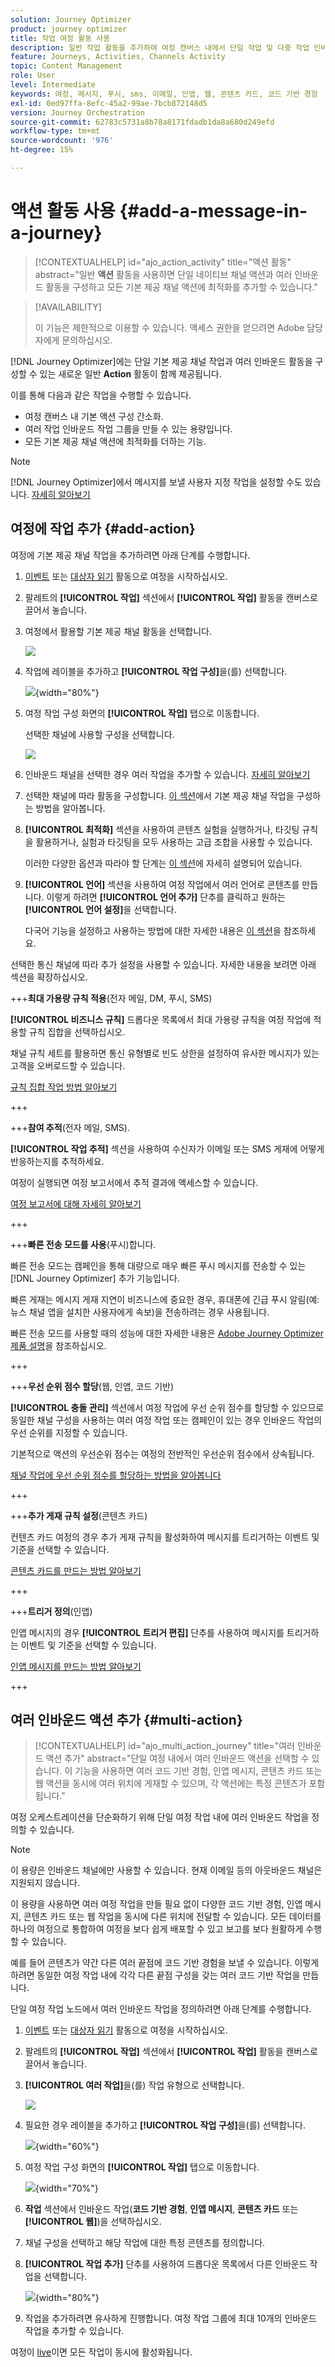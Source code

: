 ```yaml
---
solution: Journey Optimizer
product: journey optimizer
title: 작업 여정 활동 사용
description: 일반 작업 활동을 추가하여 여정 캔버스 내에서 단일 작업 및 다중 작업 인바운드 작업 그룹을 구성하는 방법을 알아봅니다.
feature: Journeys, Activities, Channels Activity
topic: Content Management
role: User
level: Intermediate
keywords: 여정, 메시지, 푸시, sms, 이메일, 인앱, 웹, 콘텐츠 카드, 코드 기반 경험
exl-id: 0ed97ffa-8efc-45a2-99ae-7bcb872148d5
version: Journey Orchestration
source-git-commit: 62783c5731a8b78a8171fdadb1da8a680d249efd
workflow-type: tm+mt
source-wordcount: '976'
ht-degree: 15%

---
```


# 액션 활동 사용 {#add-a-message-in-a-journey}

>[!CONTEXTUALHELP]
>id="ajo_action_activity"
>title="액션 활동"
>abstract="일반 **액션** 활동을 사용하면 단일 네이티브 채널 액션과 여러 인바운드 활동을 구성하고 모든 기본 제공 채널 액션에 최적화를 추가할 수 있습니다."

>[!AVAILABILITY]
>
>이 기능은 제한적으로 이용할 수 있습니다. 액세스 권한을 얻으려면 Adobe 담당자에게 문의하십시오.

[!DNL Journey Optimizer]에는 단일 기본 제공 채널 작업과 여러 인바운드 활동을 구성할 수 있는 새로운 일반 **Action** 활동이 함께 제공됩니다.

이를 통해 다음과 같은 작업을 수행할 수 있습니다.

* 여정 캔버스 내 기본 액션 구성 간소화.
* 여러 작업 인바운드 작업 그룹을 만들 수 있는 용량입니다.
* 모든 기본 제공 채널 액션에 최적화를 더하는 기능.

>[!NOTE]
>
>[!DNL Journey Optimizer]에서 메시지를 보낼 사용자 지정 작업을 설정할 수도 있습니다. [자세히 알아보기](#recommendation)

## 여정에 작업 추가  {#add-action}

여정에 기본 제공 채널 작업을 추가하려면 아래 단계를 수행합니다.

1. [이벤트](general-events.md) 또는 [대상자 읽기](read-audience.md) 활동으로 여정을 시작하십시오.

1. 팔레트의 **[!UICONTROL 작업]** 섹션에서 **[!UICONTROL 작업]** 활동을 캔버스로 끌어서 놓습니다.

1. 여정에서 활용할 기본 제공 채널 활동을 선택합니다.

   ![](assets/journey-action-type-cbe.png)

1. 작업에 레이블을 추가하고 **[!UICONTROL 작업 구성]**&#x200B;을(를) 선택합니다.

   ![](assets/journey-action-configure.png){width="80%"}

1. 여정 작업 구성 화면의 **[!UICONTROL 작업]** 탭으로 이동합니다.

   선택한 채널에 사용할 구성을 선택합니다.

   ![](assets/journey-action-actions-tab.png)

1. 인바운드 채널을 선택한 경우 여러 작업을 추가할 수 있습니다. [자세히 알아보기](#multi-action)

1. 선택한 채널에 따라 활동을 구성합니다. [이 섹션](journeys-message.md)에서 기본 제공 채널 작업을 구성하는 방법을 알아봅니다.

1. **[!UICONTROL 최적화]** 섹션을 사용하여 콘텐츠 실험을 실행하거나, 타깃팅 규칙을 활용하거나, 실험과 타깃팅을 모두 사용하는 고급 조합을 사용할 수 있습니다.

   이러한 다양한 옵션과 따라야 할 단계는 [이 섹션](../campaigns/campaigns-message-optimization.md)에 자세히 설명되어 있습니다.

1. **[!UICONTROL 언어]** 섹션을 사용하여 여정 작업에서 여러 언어로 콘텐츠를 만듭니다. 이렇게 하려면 **[!UICONTROL 언어 추가]** 단추를 클릭하고 원하는 **[!UICONTROL 언어 설정]**&#x200B;을 선택합니다.

   다국어 기능을 설정하고 사용하는 방법에 대한 자세한 내용은 [이 섹션](../content-management/multilingual-gs.md)을 참조하세요.

선택한 통신 채널에 따라 추가 설정을 사용할 수 있습니다. 자세한 내용을 보려면 아래 섹션을 확장하십시오.

+++**최대 가용량 규칙 적용**(전자 메일, DM, 푸시, SMS)

**[!UICONTROL 비즈니스 규칙]** 드롭다운 목록에서 최대 가용량 규칙을 여정 작업에 적용할 규칙 집합을 선택하십시오.

채널 규칙 세트를 활용하면 통신 유형별로 빈도 상한을 설정하여 유사한 메시지가 있는 고객을 오버로드할 수 있습니다.

[규칙 집합 작업 방법 알아보기](../conflict-prioritization/rule-sets.md)

+++

+++**참여 추적**(전자 메일, SMS).

**[!UICONTROL 작업 추적]** 섹션을 사용하여 수신자가 이메일 또는 SMS 게재에 어떻게 반응하는지를 추적하세요.

여정이 실행되면 여정 보고서에서 추적 결과에 액세스할 수 있습니다.

[여정 보고서에 대해 자세히 알아보기](../reports/journey-global-report-cja.md)

+++

+++**빠른 전송 모드를 사용**(푸시)합니다.

빠른 전송 모드는 캠페인을 통해 대량으로 매우 빠른 푸시 메시지를 전송할 수 있는 [!DNL Journey Optimizer] 추가 기능입니다.

빠른 게재는 메시지 게재 지연이 비즈니스에 중요한 경우, 휴대폰에 긴급 푸시 알림(예: 뉴스 채널 앱을 설치한 사용자에게 속보)을 전송하려는 경우 사용됩니다.

빠른 전송 모드를 사용할 때의 성능에 대한 자세한 내용은 [Adobe Journey Optimizer 제품 설명](https://helpx.adobe.com/kr/legal/product-descriptions/adobe-journey-optimizer.html)을 참조하십시오.

+++

+++**우선 순위 점수 할당**(웹, 인앱, 코드 기반)

**[!UICONTROL 충돌 관리]** 섹션에서 여정 작업에 우선 순위 점수를 할당할 수 있으므로 동일한 채널 구성을 사용하는 여러 여정 작업 또는 캠페인이 있는 경우 인바운드 작업의 우선 순위를 지정할 수 있습니다.

기본적으로 액션의 우선순위 점수는 여정의 전반적인 우선순위 점수에서 상속됩니다.

[채널 작업에 우선 순위 점수를 할당하는 방법을 알아봅니다](../conflict-prioritization/priority-scores.md#priority-action)

+++

+++**추가 게재 규칙 설정**(콘텐츠 카드)

컨텐츠 카드 여정의 경우 추가 게재 규칙을 활성화하여 메시지를 트리거하는 이벤트 및 기준을 선택할 수 있습니다.

[콘텐츠 카드를 만드는 방법 알아보기](../content-card/create-content-card.md)

+++

+++**트리거 정의**(인앱)

인앱 메시지의 경우 **[!UICONTROL 트리거 편집]** 단추를 사용하여 메시지를 트리거하는 이벤트 및 기준을 선택할 수 있습니다.

[인앱 메시지를 만드는 방법 알아보기](../in-app/create-in-app.md)

+++

## 여러 인바운드 액션 추가 {#multi-action}

>[!CONTEXTUALHELP]
>id="ajo_multi_action_journey"
>title="여러 인바운드 액션 추가"
>abstract="단일 여정 내에서 여러 인바운드 액션을 선택할 수 있습니다. 이 기능을 사용하면 여러 코드 기반 경험, 인앱 메시지, 콘텐츠 카드 또는 웹 액션을 동시에 여러 위치에 게재할 수 있으며, 각 액션에는 특정 콘텐츠가 포함됩니다."

여정 오케스트레이션을 단순화하기 위해 단일 여정 작업 내에 여러 인바운드 작업을 정의할 수 있습니다.

>[!NOTE]
>
>이 용량은 인바운드 채널에만 사용할 수 있습니다. 현재 이메일 등의 아웃바운드 채널은 지원되지 않습니다.

이 용량을 사용하면 여러 여정 작업을 만들 필요 없이 다양한 코드 기반 경험, 인앱 메시지, 콘텐츠 카드 또는 웹 작업을 동시에 다른 위치에 전달할 수 있습니다. 모든 데이터를 하나의 여정으로 통합하여 여정을 보다 쉽게 배포할 수 있고 보고를 보다 원활하게 수행할 수 있습니다.

예를 들어 콘텐츠가 약간 다른 여러 끝점에 코드 기반 경험을 보낼 수 있습니다. 이렇게 하려면 동일한 여정 작업 내에 각각 다른 끝점 구성을 갖는 여러 코드 기반 작업을 만듭니다.

단일 여정 작업 노드에서 여러 인바운드 작업을 정의하려면 아래 단계를 수행합니다.

1. [이벤트](general-events.md) 또는 [대상자 읽기](read-audience.md) 활동으로 여정을 시작하십시오.

1. 팔레트의 **[!UICONTROL 작업]** 섹션에서 **[!UICONTROL 작업]** 활동을 캔버스로 끌어서 놓습니다.

1. **[!UICONTROL 여러 작업]**&#x200B;을(를) 작업 유형으로 선택합니다.

   ![](assets/journey-multi-action.png)

1. 필요한 경우 레이블을 추가하고 **[!UICONTROL 작업 구성]**&#x200B;을(를) 선택합니다.

   ![](assets/journey-multi-action-configure.png){width="60%"}

1. 여정 작업 구성 화면의 **[!UICONTROL 작업]** 탭으로 이동합니다.

   ![](assets/journey-multi-action-configuration.png){width="70%"}

1. **작업** 섹션에서 인바운드 작업(**코드 기반 경험**, **인앱 메시지**, **콘텐츠 카드** 또는 **[!UICONTROL 웹]**)을 선택하십시오.

1. 채널 구성을 선택하고 해당 작업에 대한 특정 콘텐츠를 정의합니다.

1. **[!UICONTROL 작업 추가]** 단추를 사용하여 드롭다운 목록에서 다른 인바운드 작업을 선택합니다.

   ![](assets/journey-multi-action-add.png){width="80%"}

1. 작업을 추가하려면 유사하게 진행합니다. 여정 작업 그룹에 최대 10개의 인바운드 작업을 추가할 수 있습니다.

여정이 [live](publishing-the-journey.md)이면 모든 작업이 동시에 활성화됩니다.
<!--
## Next steps {#next}

Once your action is configured, you can design its content. [Learn more]-->
